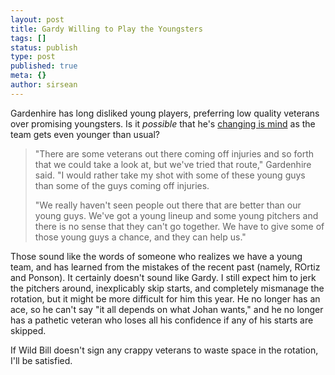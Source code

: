 ```yaml
---
layout: post
title: Gardy Willing to Play the Youngsters
tags: []
status: publish
type: post
published: true
meta: {}
author: sirsean
---
```

Gardenhire has long disliked young players, preferring low quality veterans over promising youngsters. Is it <em>possible</em> that he's <a href="http://minnesota.twins.mlb.com/news/article.jsp?ymd=20080130&amp;content_id=2359821&amp;vkey=news_min&amp;fext=.jsp&amp;c_id=min">changing is mind</a> as the team gets even younger than usual?
<blockquote> "There are some veterans out there coming off injuries and so forth that we could take a look at, but we've tried that route," Gardenhire said. "I would rather take my shot with some of these young guys than some of the guys coming off injuries.

"We really haven't seen people out there that are better than our young guys. We've got a young lineup and some young pitchers and there is no sense that they can't go together. We have to give some of those young guys a chance, and they can help us."</blockquote>
Those sound like the words of someone who realizes we have a young team, and has learned from the mistakes of the recent past (namely, ROrtiz and Ponson). It certainly doesn't sound like Gardy. I still expect him to jerk the pitchers around, inexplicably skip starts, and completely mismanage the rotation, but it might be more difficult for him this year. He no longer has an ace, so he can't say "it all depends on what Johan wants," and he no longer has a pathetic veteran who loses all his confidence if any of his starts are skipped.

If Wild Bill doesn't sign any crappy veterans to waste space in the rotation, I'll be satisfied.
